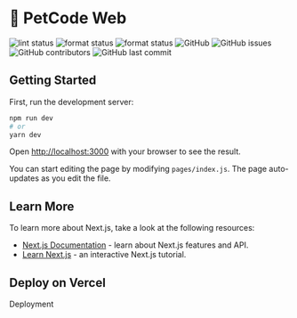 # 🐾 PetCode Web

![lint status](https://github.com/petcodeapp/web/workflows/lint/badge.svg)
![format status](https://github.com/petcodeapp/web/workflows/format/badge.svg)
![format status](https://github.com/petcodeapp/web/workflows/build/badge.svg)
![GitHub](https://img.shields.io/github/license/petcodeapp/web)
![GitHub issues](https://img.shields.io/github/issues/petcodeapp/web)
![GitHub contributors](https://img.shields.io/github/contributors/petcodeapp/web)
![GitHub last commit](https://img.shields.io/github/last-commit/petcodeapp/web)

## Getting Started

First, run the development server:

```bash
npm run dev
# or
yarn dev
```

Open [http://localhost:3000](http://localhost:3000) with your browser to see the result.

You can start editing the page by modifying `pages/index.js`. The page auto-updates as you edit the file.

## Learn More

To learn more about Next.js, take a look at the following resources:

- [Next.js Documentation](https://nextjs.org/docs) - learn about Next.js features and API.
- [Learn Next.js](https://nextjs.org/learn) - an interactive Next.js tutorial.

## Deploy on Vercel

Deployment

